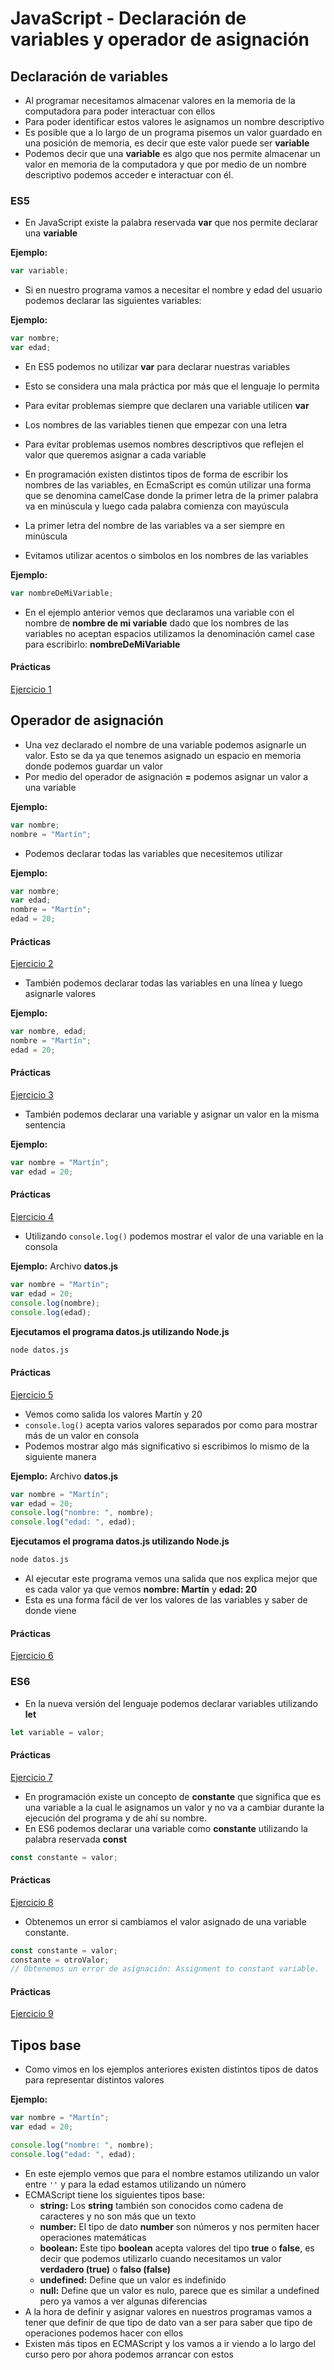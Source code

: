 # JavaScript - Declaración de variables y operador de asignación

## Declaración de variables

- Al programar necesitamos almacenar valores en la memoria de la computadora para poder interactuar con ellos
- Para poder identificar estos valores le asignamos un nombre descriptivo
- Es posible que a lo largo de un programa pisemos un valor guardado en una posición de memoria, es decir que este valor puede ser **variable**
- Podemos decir que una **variable** es algo que nos permite almacenar un valor en memoria de la computadora y que por medio de un nombre descriptivo podemos acceder e interactuar con él.

### ES5

- En JavaScript existe la palabra reservada **var** que nos permite declarar una **variable**

**Ejemplo:**

```js
var variable;
```

- Si en nuestro programa vamos a necesitar el nombre y edad del usuario podemos declarar las siguientes variables:

**Ejemplo:**

```js
var nombre;
var edad;
```

- En ES5 podemos no utilizar **var** para declarar nuestras variables
- Esto se considera una mala práctica por más que el lenguaje lo permita
- Para evitar problemas siempre que declaren una variable utilicen **var**

- Los nombres de las variables tienen que empezar con una letra
- Para evitar problemas usemos nombres descriptivos que reflejen el valor que queremos asignar a cada variable
- En programación existen distintos tipos de forma de escribir los nombres de las variables, en EcmaScript es común utilizar una forma que se denomina camelCase donde la primer letra de la primer palabra va en minúscula y luego cada palabra comienza con mayúscula
- La primer letra del nombre de las variables va a ser siempre en minúscula
- Evitamos utilizar acentos o simbolos en los nombres de las variables

**Ejemplo:**

```js
var nombreDeMiVariable;
```

- En el ejemplo anterior vemos que declaramos una variable con el nombre de **nombre de mi variable** dado que los nombres de las variables no aceptan espacios utilizamos la denominación camel case para escribirlo: **nombreDeMiVariable**

#### Prácticas

[Ejercicio 1](../ejercicios/consignas/js/ej1.md)

## Operador de asignación

- Una vez declarado el nombre de una variable podemos asignarle un valor. Esto se da ya que tenemos asignado un espacio en memoria donde podemos guardar un valor
- Por medio del operador de asignación **=** podemos asignar un valor a una variable

**Ejemplo:**

```js
var nombre;
nombre = "Martín";
```

- Podemos declarar todas las variables que necesitemos utilizar

**Ejemplo:**

```js
var nombre;
var edad;
nombre = "Martín";
edad = 20;
```

#### Prácticas

[Ejercicio 2](../ejercicios/consignas/js/ej2.md)

- También podemos declarar todas las variables en una línea y luego asignarle valores

**Ejemplo:**

```js
var nombre, edad;
nombre = "Martín";
edad = 20;
```

#### Prácticas

[Ejercicio 3](../ejercicios/consignas/js/ej3.md)

- También podemos declarar una variable y asignar un valor en la misma sentencia

**Ejemplo:**

```js
var nombre = "Martín";
var edad = 20;
```

#### Prácticas

[Ejercicio 4](../ejercicios/consignas/js/ej4.md)

- Utilizando `console.log()` podemos mostrar el valor de una variable en la consola

**Ejemplo:** Archivo **datos.js**

```js
var nombre = "Martín";
var edad = 20;
console.log(nombre);
console.log(edad);
```

**Ejecutamos el programa datos.js utilizando Node.js**

```bash
node datos.js
```

#### Prácticas

[Ejercicio 5](../ejercicios/consignas/js/ej5.md)

- Vemos como salida los valores Martín y 20
- `console.log()` acepta varios valores separados por como para mostrar más de un valor en consola
- Podemos mostrar algo más significativo si escribimos lo mismo de la siguiente manera

**Ejemplo:** Archivo **datos.js**

```js
var nombre = "Martín";
var edad = 20;
console.log("nombre: ", nombre);
console.log("edad: ", edad);
```

**Ejecutamos el programa datos.js utilizando Node.js**

```bash
node datos.js
```

- Al ejecutar este programa vemos una salida que nos explica mejor que es cada valor ya que vemos **nombre: Martín** y **edad: 20**
- Esta es una forma fácil de ver los valores de las variables y saber de donde viene

#### Prácticas

[Ejercicio 6](../ejercicios/consignas/js/ej6.md)

### ES6

- En la nueva versión del lenguaje podemos declarar variables utilizando **let**

```js
let variable = valor;
```

#### Prácticas

[Ejercicio 7](../ejercicios/consignas/js/ej7.md)

- En programación existe un concepto de **constante** que significa que es una variable a la cual le asignamos un valor y no va a cambiar durante la ejecución del programa y de ahí su nombre.
- En ES6 podemos declarar una variable como **constante** utilizando la palabra reservada **const**

```js
const constante = valor;
```

#### Prácticas

[Ejercicio 8](../ejercicios/consignas/js/ej8.md)

- Obtenemos un error si cambiamos el valor asignado de una variable constante.

```js
const constante = valor;
constante = otroValor;
// Obtenemos un error de asignación: Assignment to constant variable.
```

#### Prácticas

[Ejercicio 9](../ejercicios/consignas/js/ej9.md)

## Tipos base

- Como vimos en los ejemplos anteriores existen distintos tipos de datos para representar distintos valores

**Ejemplo:**

```js
var nombre = "Martín";
var edad = 20;

console.log("nombre: ", nombre);
console.log("edad: ", edad);
```

- En este ejemplo vemos que para el nombre estamos utilizando un valor entre `''` y para la edad estamos utilizando un número
- ECMAScript tiene los siguientes tipos base:
  - **string:** Los **string** también son conocidos como cadena de caracteres y no son más que un texto
  - **number:** El tipo de dato **number** son números y nos permiten hacer operaciones matemáticas
  - **boolean:** Este tipo **boolean** acepta valores del tipo **true** o **false**, es decir que podemos utilizarlo cuando necesitamos un valor **verdadero (true)** o **falso (false)**
  - **undefined:** Define que un valor es indefinido
  - **null:** Define que un valor es nulo, parece que es similar a undefined pero ya vamos a ver algunas diferencias
- A la hora de definir y asignar valores en nuestros programas vamos a tener que definir de que tipo de dato van a ser para saber que tipo de operaciones podemos hacer con ellos
- Existen más tipos en ECMAScript y los vamos a ir viendo a lo largo del curso pero por ahora podemos arrancar con estos
